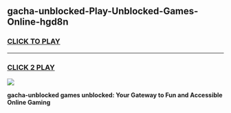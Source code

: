 
## gacha-unblocked-Play-Unblocked-Games-Online-hgd8n
<h3>
<a href="https://premium76.site?title=gacha-unblocked&ref=25A">CLICK TO PLAY</a></h3>
<hr>

<h3>
<a href="https://premium76.site?title=gacha-unblocked&ref=25A">CLICK 2 PLAY</a>
  
</h3>

<a href="https://premium76.site?title=gacha-unblocked&ref=25A"><img src="https://clearcache.store/games.png"></a>


**gacha-unblocked games unblocked: Your Gateway to Fun and Accessible Online Gaming**
